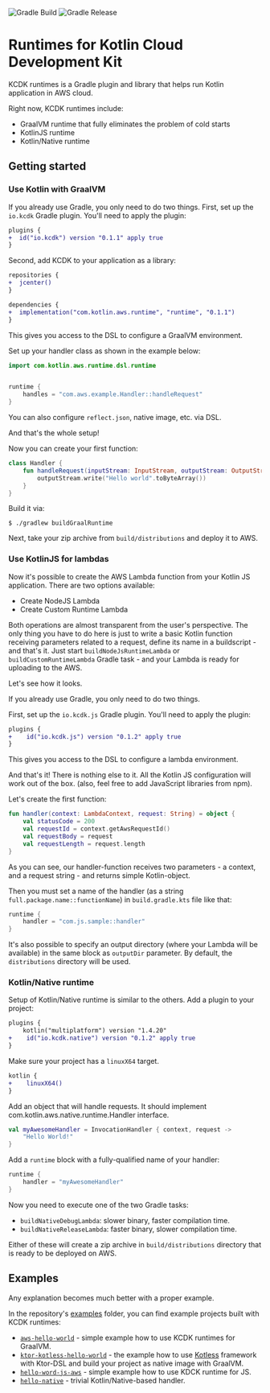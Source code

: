 ![Gradle Build](https://github.com/AlexanderPrendota/kotlin-aws-lambda-custom-runtimes/workflows/Gradle%20Build/badge.svg?branch=master)
![Gradle Release](https://github.com/AlexanderPrendota/kotlin-aws-lambda-custom-runtimes/workflows/Gradle%20Release/badge.svg)

# Runtimes for Kotlin Cloud Development Kit

KCDK runtimes is a Gradle plugin and library that helps run Kotlin application in AWS cloud.

Right now, KCDK  runtimes include:
* GraalVM runtime that fully eliminates the problem of cold starts
* KotlinJS runtime
* Kotlin/Native runtime

## Getting started

### Use Kotlin with GraalVM

If you already use Gradle, you only need to do two things.
First, set up the `io.kcdk` Gradle plugin. You'll need to apply the plugin:

```diff
plugins {
+  id("io.kcdk") version "0.1.1" apply true
}
```

Second, add KCDK to your application as a library:

```diff
repositories {
+  jcenter()
}

dependencies {
+  implementation("com.kotlin.aws.runtime", "runtime", "0.1.1")
}
```

This gives you access to the DSL to configure a GraalVM environment.

Set up your handler class as shown in the example below:

```kotlin
import com.kotlin.aws.runtime.dsl.runtime


runtime {
    handles = "com.aws.example.Handler::handleRequest"
}
```
You can also configure `reflect.json`, native image, etc. via DSL.

And that's the whole setup!

Now you can create your first function:

```kotlin
class Handler {
    fun handleRequest(inputStream: InputStream, outputStream: OutputStream, context: Context) {
        outputStream.write("Hello world".toByteArray())
    }
}
```

Build it via:

```shell script
$ ./gradlew buildGraalRuntime
```

Next, take your zip archive from `build/distributions` and deploy it to AWS.


### Use KotlinJS for lambdas

Now it's possible to create the AWS Lambda function from your Kotlin JS application.
There are two options available:

+ Create NodeJS Lambda
+ Create Custom Runtime Lambda

Both operations are almost transparent from the user's perspective.
The only thing you have to do here is just to write a basic Kotlin function receiving parameters related to a request, define its name in a buildscript - and that's it.
Just start `buildNodeJsRuntimeLambda` or `buildCustomRuntimeLambda` Gradle task - and your Lambda is ready for uploading to the AWS.

Let's see how it looks.

If you already use Gradle, you only need to do two things.

First, set up the `io.kcdk.js` Gradle plugin. You'll need to apply the plugin:

```diff
plugins { 
+    id("io.kcdk.js") version "0.1.2" apply true
}
```

This gives you access to the DSL to configure a lambda environment.

And that's it! There is nothing else to it. All the Kotlin JS configuration will work out of the box. (also, feel free to add JavaScript libraries from npm).

Let's create the first function:

```kotlin
fun handler(context: LambdaContext, request: String) = object {
    val statusCode = 200
    val requestId = context.getAwsRequestId()
    val requestBody = request
    val requestLength = request.length
}
```

As you can see, our handler-function receives two parameters - a context, and a request string - and returns simple Kotlin-object.

Then you must set a name of the handler (as a string `full.package.name::functionName`) in `build.gradle.kts` file like that:

```gradle
runtime {
    handler = "com.js.sample::handler"
}
```

It's also possible to specify an output directory (where your Lambda will be available) in the same block as `outputDir` parameter. By default, the `distributions` directory will be used.

### Kotlin/Native runtime

Setup of Kotlin/Native runtime is similar to the others.
Add a plugin to your project:
```diff
plugins {
    kotlin("multiplatform") version "1.4.20"
+    id("io.kcdk.native") version "0.1.2" apply true
}
```
Make sure your project has a `linuxX64` target. 
```diff
kotlin {
+    linuxX64()
}
```
Add an object that will handle requests. It should implement com.kotlin.aws.native.runtime.Handler interface. 
```kotlin
val myAwesomeHandler = InvocationHandler { context, request ->
    "Hello World!"
}
```
Add a `runtime` block with a fully-qualified name of your handler:
```kotlin
runtime {
    handler = "myAwesomeHandler"
}
```
Now you need to execute one of the two Gradle tasks:
* `buildNativeDebugLambda`: slower binary, faster compilation time.
* `buildNativeReleaseLambda`: faster binary, slower compilation time.

Either of these will create a zip archive in `build/distributions` directory that is ready to be deployed on AWS.

## Examples

Any explanation becomes much better with a proper example.

In the repository's [examples](https://github.com/AlexanderPrendota/kotlin-aws-lambda-custom-runtimes/tree/master/examples) folder, you can find example projects built with KCDK runtimes:

+ [`aws-hello-world`](https://github.com/AlexanderPrendota/kotlin-aws-lambda-custom-runtimes/tree/master/examples/aws-hello-world) - simple example how to use KCDK runtimes for GraalVM.
+ [`ktor-kotless-hello-world`](https://github.com/AlexanderPrendota/kotlin-aws-lambda-custom-runtimes/tree/master/examples/ktor-kotless-hello-world) - the example how to use [Kotless](https://github.com/JetBrains/kotless) framework with Ktor-DSL and build your project as native image with GraalVM. 
+ [`hello-word-js-aws`](https://github.com/AlexanderPrendota/kcdk-runtimes/tree/master/examples/js) - simple example how to use KDCK runtime for JS.
+ [`hello-native`](/examples/hello-native) - trivial Kotlin/Native-based handler. 